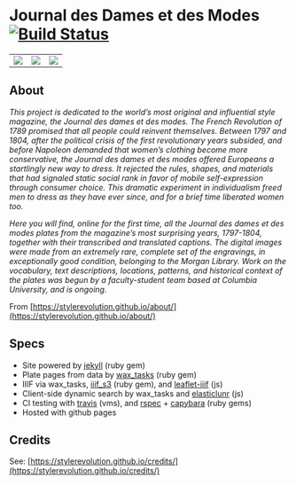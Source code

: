 # Journal des Dames et des Modes [![Build Status](https://travis-ci.org/stylerevolution/stylerevolution.github.io.svg?branch=master)](https://travis-ci.org/stylerevolution/stylerevolution.github.io)

<table style="width:100%;"><tr>
  <td><a href="https://stylerevolution.github.io"><img src="https://github.com/stylerevolution/stylerevolution.github.io/blob/master/media/projects/parislondonproject.jpg?raw=true" /></a></td>
  <td><a href="https://stylerevolution.github.io"><img src="https://github.com/stylerevolution/stylerevolution.github.io/blob/master/media/projects/corsetsbodiesproject.jpg?raw=true"/></a></td>
  <td><a href="https://stylerevolution.github.io"><img src="https://github.com/stylerevolution/stylerevolution.github.io/blob/master/media/projects/politicsfashionproject.jpg?raw=true" /></a></td>
</tr></table>

## About

*This project is dedicated to the world’s most original and influential style magazine, the Journal des dames et des modes. The French Revolution of 1789 promised that all people could reinvent themselves. Between 1797 and 1804, after the political crisis of the first revolutionary years subsided, and before Napoleon demanded that women’s clothing become more conservative, the Journal des dames et des modes offered Europeans a startlingly new way to dress. It rejected the rules, shapes, and materials that had signaled static social rank in favor of mobile self-expression through consumer choice. This dramatic experiment in individualism freed men to dress as they have ever since, and for a brief time liberated women too.*

*Here you will find, online for the first time, all the Journal des dames et des modes plates from the magazine’s most surprising years, 1797-1804, together with their transcribed and translated captions. The digital images were made from an extremely rare, complete set of the engravings, in exceptionally good condition, belonging to the Morgan Library. Work on the vocabulary, text descriptions, locations, patterns, and historical context of the plates was begun by a faculty-student team based at Columbia University, and is ongoing.*

From [https://stylerevolution.github.io/about/](https://stylerevolution.github.io/about/)

## Specs
- Site powered by [jekyll](https://rubygems.org/gems/jekyll) (ruby gem)
- Plate pages from data by [wax_tasks](https://rubygems.org/gems/wax_tasks) (ruby gem)
- IIIF via wax_tasks, [iiif_s3](https://rubygems.org/gems/iiif_s3) (ruby gem), and [leaflet-iiif]() (js)
- Client-side dynamic search by wax_tasks and [elasticlunr]() (js)
- CI testing with [travis](https://travis-ci.org/) (vms), and [rspec](https://rubygems.org/gems/rspec) + [capybara](https://rubygems.org/gems/capybara/) (ruby gems)
- Hosted with github pages

## Credits

See: [https://stylerevolution.github.io/credits/](https://stylerevolution.github.io/credits/)
